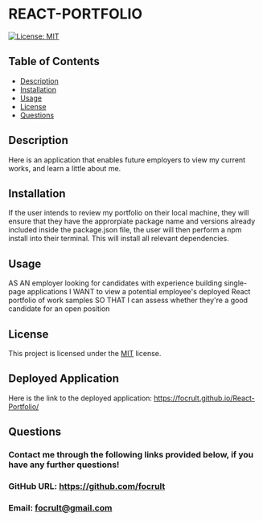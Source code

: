 # REACT-PORTFOLIO
[![License: MIT](https://img.shields.io/badge/License-MIT-yellow.svg)](https://opensource.org/licenses/MIT)

  ## Table of Contents
  - [Description](#description)
  - [Installation](#installation)
  - [Usage](#usage)
  - [License](#license)
  - [Questions](#questions)

  ## Description
  Here is an application that enables future employers to view my current works, and learn a little about me.

  ## Installation
  If the user intends to review my portfolio on their local machine, they will ensure that they have the approrpiate package name and versions already included inside     the package.json file, the user will then perform a npm install into their terminal. This will install all relevant dependencies.

  ## Usage
  AS AN employer looking for candidates with experience building single-page applications
  I WANT to view a potential employee's deployed React portfolio of work samples
  SO THAT I can assess whether they're a good candidate for an open position

  ## License
  This project is licensed under the [MIT](https://choosealicense.com/licenses/mit/) license.
  
  ## Deployed Application
  Here is the link to the deployed application: https://focrult.github.io/React-Portfolio/
  
  ## Questions
  ### Contact me through the following links provided below, if you have any further questions!
  ### GitHub URL: https://github.com/focrult
  ### Email: focrult@gmail.com
